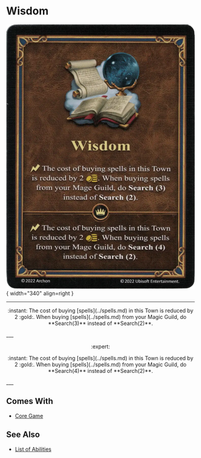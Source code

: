 # Wisdom

![Wisdom](../assets/abilities-wisdom.webp){ width="340" align=right }

___
<p style="text-align: center;" markdown>:instant: The cost of buying [spells](../spells.md) in this Town is reduced by 2 :gold:. When buying [spells](../spells.md) from your Magic Guild, do **Search(3)** instead of **Search(2)**.</p>
___
<p style="text-align: center;" markdown> :expert: </p>

<p style="text-align: center;" markdown>:instant: The cost of buying [spells](../spells.md) in this Town is reduced by 2 :gold:. When buying [spells](../spells.md) from your Magic Guild, do **Search(4)** instead of **Search(2)**.</p>
___


## Comes With

- [Core Game](../content.md)


## See Also

- [List of Abilities](../abilities.md)
